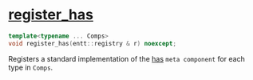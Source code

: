 # [register_has](register_has.hpp)

```cpp
template<typename ... Comps>
void register_has(entt::registry & r) noexcept;
```

Registers a standard implementation of the [has](../../../meta/has.md) `meta component` for each type in `Comps`.